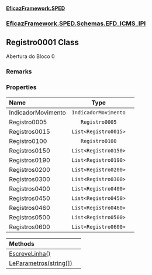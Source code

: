 #### [EficazFramework.SPED](EficazFrameworkSPED.md 'EficazFramework SPED')
### [EficazFramework.SPED.Schemas.EFD_ICMS_IPI](EficazFramework.SPED.Schemas.EFD_ICMS_IPI.md 'EficazFramework.SPED.Schemas.EFD_ICMS_IPI')

## Registro0001 Class

Abertura do Bloco 0

### Remarks
### Properties

| Name | Type | |
| :--- | :---: | :--- |
| IndicadorMovimento | `IndicadorMovimento` |  |
| Registro0005 | `Registro0005` |  |
| Registros0015 | `List<Registro0015>` |  |
| Registro0100 | `Registro0100` |  |
| Registros0150 | `List<Registro0150>` |  |
| Registros0190 | `List<Registro0190>` |  |
| Registros0200 | `List<Registro0200>` |  |
| Registros0300 | `List<Registro0300>` |  |
| Registros0400 | `List<Registro0400>` |  |
| Registros0450 | `List<Registro0450>` |  |
| Registros0460 | `List<Registro0460>` |  |
| Registros0500 | `List<Registro0500>` |  |
| Registros0600 | `List<Registro0600>` |  |

| Methods | |
| :--- | :--- |
| [EscreveLinha()](EficazFramework.SPED.Schemas.EFD_ICMS_IPI/Registro0001/EscreveLinha().md 'EficazFramework.SPED.Schemas.EFD_ICMS_IPI.Registro0001.EscreveLinha()') | |
| [LeParametros(string[])](EficazFramework.SPED.Schemas.EFD_ICMS_IPI/Registro0001/LeParametros(string[]).md 'EficazFramework.SPED.Schemas.EFD_ICMS_IPI.Registro0001.LeParametros(string[])') | |
